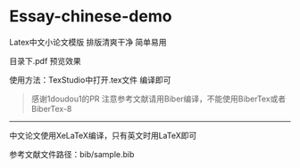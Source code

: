 # Essay-chinese-demo
Latex中文小论文模版 排版清爽干净 简单易用 

目录下.pdf 预览效果

使用方法：TexStudio中打开.tex文件 编译即可

>感谢1doudou1的PR
>注意参考文献请用Biber编译，不能使用BiberTex或者BiberTex-8
---
中文论文使用XeLaTeX编译，只有英文时用LaTeX即可

参考文献文件路径：bib/sample.bib

